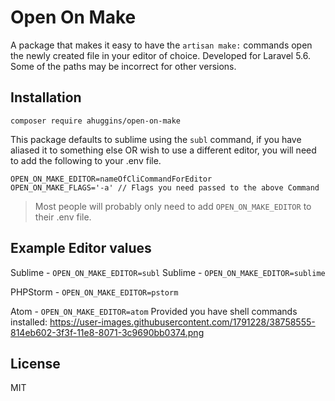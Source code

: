 # Open On Make

A package that makes it easy to have the `artisan make:` commands open the newly created file in your editor of choice. Developed for Laravel 5.6. Some of the paths may be incorrect for other versions.

## Installation

`composer require ahuggins/open-on-make`

This package defaults to sublime using the `subl` command, if you have aliased it to something else OR wish to use a different editor, you will need to add the following to your .env file.

```
OPEN_ON_MAKE_EDITOR=nameOfCliCommandForEditor
OPEN_ON_MAKE_FLAGS='-a' // Flags you need passed to the above Command
```

> Most people will probably only need to add `OPEN_ON_MAKE_EDITOR` to their .env file.

## Example Editor values

Sublime - `OPEN_ON_MAKE_EDITOR=subl`
Sublime - `OPEN_ON_MAKE_EDITOR=sublime`

PHPStorm - `OPEN_ON_MAKE_EDITOR=pstorm`

Atom - `OPEN_ON_MAKE_EDITOR=atom` Provided you have shell commands installed: https://user-images.githubusercontent.com/1791228/38758555-814eb602-3f3f-11e8-8071-3c9690bb0374.png

## License

MIT




